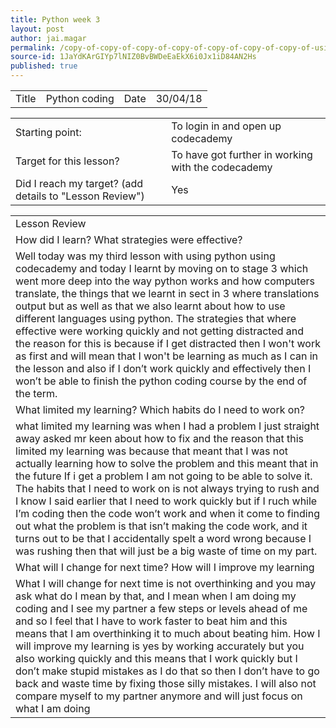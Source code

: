 ```yaml
---
title: Python week 3
layout: post
author: jai.magar
permalink: /copy-of-copy-of-copy-of-copy-of-copy-of-copy-of-copy-of-using-github/
source-id: 1JaYdKArGIYp7lNIZ0BvBWDeEaEkX6i0Jx1iD84AN2Hs
published: true
---
```

<table>
  <tr>
    <td>Title</td>
    <td>Python coding</td>
    <td>Date</td>
    <td>30/04/18</td>
  </tr>
</table>


<table>
  <tr>
    <td>Starting point:</td>
    <td>To login in and open up codecademy </td>
  </tr>
  <tr>
    <td>Target for this lesson?</td>
    <td>To have got further in working with the codecademy</td>
  </tr>
  <tr>
    <td>Did I reach my target? 
(add details to "Lesson Review")</td>
    <td> Yes </td>
  </tr>
</table>


<table>
  <tr>
    <td>Lesson Review</td>
  </tr>
  <tr>
    <td>How did I learn? What strategies were effective? </td>
  </tr>
  <tr>
    <td>Well today was my third lesson with using python using codecademy and today I learnt by moving on to stage 3 which went more deep into the way python works and how computers translate, the things that we learnt in sect in 3 where translations output but as well as that we also learnt about how to use different languages using python. The strategies that where effective were working quickly and not getting distracted and the reason for this is because if I get distracted then I won't work as first and will mean that I won't be learning as much as I can in the lesson and also if I don’t work quickly and effectively then I won’t be able to finish the python coding course by the end of the term.</td>
  </tr>
  <tr>
    <td>What limited my learning? Which habits do I need to work on? </td>
  </tr>
  <tr>
    <td>what limited my learning was when I had a problem I just straight away asked mr keen about how to fix and the reason that this limited my learning was because that meant that I was not actually learning how to solve the problem and this meant that in the future If i get a problem I am not going to be able to solve it. The habits that I need to work on is not always trying to rush and I know I said earlier that I need to work quickly but if I ruch while I’m coding then the code won’t work and when it come to finding out what the problem is that isn’t making the code work, and it turns out to be that I accidentally spelt a word wrong because I was rushing then that will just be a big waste of time on my part.</td>
  </tr>
  <tr>
    <td>What will I change for next time? How will I improve my learning</td>
  </tr>
  <tr>
    <td>What I will change for next time is not overthinking and you may ask what do I mean by that, and I mean when I am doing my coding and I see my partner a few steps or levels ahead of me and so I feel that I have to work faster to beat him and this means that I am overthinking it to much about beating him. How I will improve my learning is yes by working accurately but you also working quickly and this means that I work quickly but I don’t make stupid mistakes as I do that so then I don’t have to go back and waste time by fixing those silly mistakes. I will also not compare myself to my partner anymore and will just focus on what I am doing</td>
  </tr>
</table>


